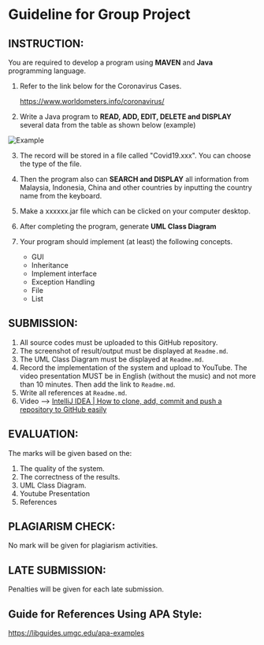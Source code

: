 
# Guideline for Group Project

## INSTRUCTION:

You are required to develop a program using __MAVEN__ and __Java__ programming language. 

1. Refer to the link below for the Coronavirus Cases.  

   https://www.worldometers.info/coronavirus/


2. Write a Java program to __READ, ADD, EDIT, DELETE and DISPLAY__ several data from the table as shown below (example)

![Example](https://github.com/STIA1123-A192/Template-STIA1123-GroupProject/blob/master/images/Covid-19.png)

3. The record will be stored in a file called "Covid19.xxx". You can choose the type of the file.

4. Then the program also can __SEARCH and DISPLAY__ all information from Malaysia, Indonesia, China and other countries by inputting the country name from the keyboard.

5. Make a xxxxxx.jar file which can be clicked on your computer desktop.
 
6. After completing the program, generate __UML Class Diagram__

7. Your program should implement (at least) the following concepts.
   * GUI
   * Inheritance
   * Implement interface
   * Exception Handling
   * File
   * List


## SUBMISSION:

1. All source codes must be uploaded to this GitHub repository.
2. The screenshot of result/output must be displayed at `Readme.md`.
3. The UML Class Diagram must be displayed at `Readme.md`.
4. Record the implementation of the system and upload to YouTube. The video presentation MUST be in English (without the music) and not more than 10 minutes.  Then add the link to `Readme.md`.
5. Write all references at `Readme.md`.
6. Video --> [IntelliJ IDEA | How to clone, add, commit and push a repository to GitHub easily](https://youtu.be/RXV3Yusr0SI)


## EVALUATION:

The marks will be given based on the:
1. The quality of the system.
1. The correctness of the results.
1. UML Class Diagram.
1. Youtube Presentation
1. References

## PLAGIARISM CHECK:

No mark will be given for plagiarism activities.

## LATE SUBMISSION:

Penalties will be given for each late submission.

## Guide for References Using APA Style:

https://libguides.umgc.edu/apa-examples
